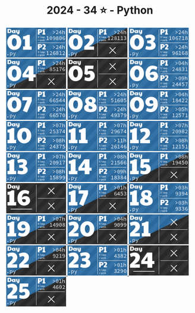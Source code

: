 <!-- AOC TILES BEGIN -->
<h1 align="center">
  2024 - 34 ⭐ - Python
</h1>
<a href="2024/day01.py">
  <img src=".aoc_tiles/tiles/2024/01.png" width="161px">
</a>
<a href="2024/day02.py">
  <img src=".aoc_tiles/tiles/2024/02.png" width="161px">
</a>
<a href="2024/day03.py">
  <img src=".aoc_tiles/tiles/2024/03.png" width="161px">
</a>
<a href="2024/day04.py">
  <img src=".aoc_tiles/tiles/2024/04.png" width="161px">
</a>
<a href="None">
  <img src=".aoc_tiles/tiles/2024/05.png" width="161px">
</a>
<a href="2024/day06.py">
  <img src=".aoc_tiles/tiles/2024/06.png" width="161px">
</a>
<a href="2024/day07.py">
  <img src=".aoc_tiles/tiles/2024/07.png" width="161px">
</a>
<a href="2024/day08.py">
  <img src=".aoc_tiles/tiles/2024/08.png" width="161px">
</a>
<a href="2024/day09.py">
  <img src=".aoc_tiles/tiles/2024/09.png" width="161px">
</a>
<a href="2024/day10.py">
  <img src=".aoc_tiles/tiles/2024/10.png" width="161px">
</a>
<a href="2024/day11.py">
  <img src=".aoc_tiles/tiles/2024/11.png" width="161px">
</a>
<a href="2024/day12.py">
  <img src=".aoc_tiles/tiles/2024/12.png" width="161px">
</a>
<a href="2024/day13.py">
  <img src=".aoc_tiles/tiles/2024/13.png" width="161px">
</a>
<a href="2024/day14.py">
  <img src=".aoc_tiles/tiles/2024/14.png" width="161px">
</a>
<a href="2024/day15.py">
  <img src=".aoc_tiles/tiles/2024/15.png" width="161px">
</a>
<a href="None">
  <img src=".aoc_tiles/tiles/2024/16.png" width="161px">
</a>
<a href="2024/day17.py">
  <img src=".aoc_tiles/tiles/2024/17.png" width="161px">
</a>
<a href="2024/day18.py">
  <img src=".aoc_tiles/tiles/2024/18.png" width="161px">
</a>
<a href="2024/day19.py">
  <img src=".aoc_tiles/tiles/2024/19.png" width="161px">
</a>
<a href="2024/day20.py">
  <img src=".aoc_tiles/tiles/2024/20.png" width="161px">
</a>
<a href="2024/day21.py">
  <img src=".aoc_tiles/tiles/2024/21.png" width="161px">
</a>
<a href="2024/day22.py">
  <img src=".aoc_tiles/tiles/2024/22.png" width="161px">
</a>
<a href="2024/day23.py">
  <img src=".aoc_tiles/tiles/2024/23.png" width="161px">
</a>
<a href="None">
  <img src=".aoc_tiles/tiles/2024/24.png" width="161px">
</a>
<a href="2024/day25.py">
  <img src=".aoc_tiles/tiles/2024/25.png" width="161px">
</a>
<!-- AOC TILES END -->
